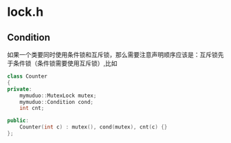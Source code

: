 # lock.h

## Condition

如果一个类要同时使用条件锁和互斥锁，那么需要注意声明顺序应该是：互斥锁先于条件锁（条件锁需要使用互斥锁）,比如

```cpp
class Counter
{
private:
    mymuduo::MutexLock mutex;
    mymuduo::Condition cond;
    int cnt;

public:
    Counter(int c) : mutex(), cond(mutex), cnt(c) {}
};
```  
